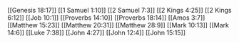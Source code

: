 [[Genesis 18:17]]
[[1 Samuel 1:10]]
[[2 Samuel 7:3]]
[[2 Kings 4:25]]
[[2 Kings 6:12]]
[[Job 10:1]]
[[Proverbs 14:10]]
[[Proverbs 18:14]]
[[Amos 3:7]]
[[Matthew 15:23]]
[[Matthew 20:31]]
[[Matthew 28:9]]
[[Mark 10:13]]
[[Mark 14:6]]
[[Luke 7:38]]
[[John 4:27]]
[[John 12:4]]
[[John 15:15]]
